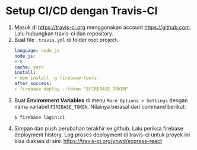 # Setup CI/CD dengan Travis-CI

1. Masuk di https://travis-ci.org menggunakan account https://github.com. Lalu hubungkan travis-ci dan repository.
2. Buat file `.travis.yml` di folder root project.
    ```yml
    language: node_js
    node_js:
    - 8
    cache: yarn
    install:
    - npm install -g firebase-tools
    after_success:
    - firebase deploy --token "$FIREBASE_TOKEN"
    ```
3. Buat **Environment Variables** di menu `More Options > Settings` dengan nama variabel `FIREBASE_TOKEN`. Nilainya berasal dari command berikut:
   ```
   $ firebase login:ci
   ```
4. Simpan dan push perubahan terakhir ke github. Lalu periksa firebase deployment history. Log proses deployment di travis-ci untuk proyek ini bisa diakses di sini: https://travis-ci.org/ynwd/express-react